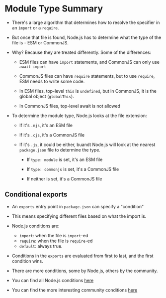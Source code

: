 # Module Type Summary

- There's a large algorithm that determines how to resolve the specifier in an `import` or a `require`.

- But once that file is found, Node.js has to determine what the type of the file is - ESM or CommonJS.

- Why? Because they are treated differently. Some of the differences:

  - ESM files can have `import` statements, and CommonJS can only use `await import`

  - CommonJS files can have `require` statements, but to use `require`, ESM needs to write some code.

  - In ESM files, top-level `this` is `undefined`, but in CommonJS, it is the global object (`globalThis`).

  - In CommonJS files, top-level await is not allowed

- To determine the module type, Node.js looks at the file extension:

  - If it's `.mjs`, it's an ESM file

  - If it's `.cjs`, it's a CommonJS file

  - If it's `.js`, it could be either, buandt Node.js will look at the nearest `package.json` file to determine the type.

    - If `type: module` is set, it's an ESM file

    - If `type: commonjs` is set, it's a CommonJS file

    - If neither is set, it's a CommonJS file

## Conditional exports

- An `exports` entry point in `package.json` can specify a "condition"

- This means specifying different files based on what the import is.

- Node.js conditions are:

  - `import`: when the file is `import`-ed
  - `require`: when the file is `require`-ed
  - `default`: always true.

- Conditions in the `exports` are evaluated from first to last, and the first
  condition wins.

- There are more conditions, some by Node.js, others by the community.

- You can find all Node.js conditions [here](05-module-type/01-determining-module-type-exercises/01/package.json)

- You can find the more interesting community conditions [here](05-module-type/01-determining-module-type-exercises/01/package.json)
